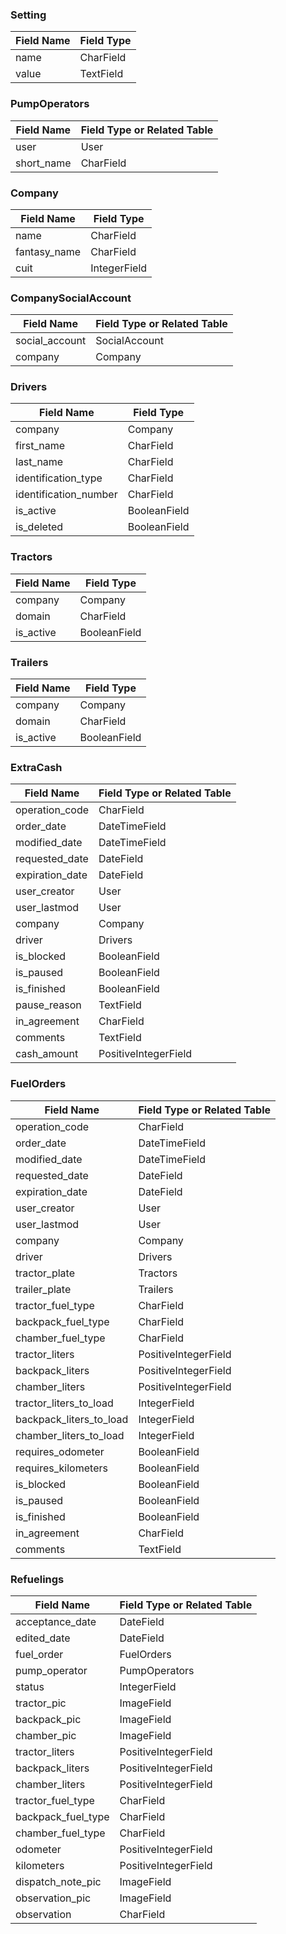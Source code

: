 ### Setting
| Field Name | Field Type |
|------------|------------|
| name       | CharField  |
| value      | TextField  |

### PumpOperators
| Field Name      | Field Type or Related Table |
|-----------------|-----------------------------|
| user            | User                        |
| short_name      | CharField                   |

### Company
| Field Name    | Field Type |
|---------------|------------|
| name          | CharField  |
| fantasy_name  | CharField  |
| cuit          | IntegerField |

### CompanySocialAccount
| Field Name      | Field Type or Related Table |
|-----------------|-----------------------------|
| social_account  | SocialAccount               |
| company         | Company                     |

### Drivers
| Field Name            | Field Type |
|-----------------------|------------|
| company               | Company    |
| first_name            | CharField  |
| last_name             | CharField  |
| identification_type   | CharField  |
| identification_number | CharField  |
| is_active             | BooleanField|
| is_deleted            | BooleanField|

### Tractors
| Field Name | Field Type |
|------------|------------|
| company    | Company    |
| domain     | CharField  |
| is_active  | BooleanField|

### Trailers
| Field Name | Field Type |
|------------|------------|
| company    | Company    |
| domain     | CharField  |
| is_active  | BooleanField|

### ExtraCash
| Field Name         | Field Type or Related Table |
|--------------------|-----------------------------|
| operation_code     | CharField                   |
| order_date         | DateTimeField               |
| modified_date      | DateTimeField               |
| requested_date     | DateField                   |
| expiration_date    | DateField                   |
| user_creator       | User                        |
| user_lastmod       | User                        |
| company            | Company                     |
| driver             | Drivers                     |
| is_blocked         | BooleanField                |
| is_paused          | BooleanField                |
| is_finished        | BooleanField                |
| pause_reason       | TextField                   |
| in_agreement       | CharField                   |
| comments           | TextField                   |
| cash_amount        | PositiveIntegerField        |

### FuelOrders
| Field Name                 | Field Type or Related Table |
|----------------------------|-----------------------------|
| operation_code             | CharField                   |
| order_date                 | DateTimeField               |
| modified_date              | DateTimeField               |
| requested_date             | DateField                   |
| expiration_date            | DateField                   |
| user_creator               | User                        |
| user_lastmod               | User                        |
| company                    | Company                     |
| driver                     | Drivers                     |
| tractor_plate              | Tractors                    |
| trailer_plate              | Trailers                    |
| tractor_fuel_type          | CharField                   |
| backpack_fuel_type         | CharField                   |
| chamber_fuel_type          | CharField                   |
| tractor_liters             | PositiveIntegerField        |
| backpack_liters            | PositiveIntegerField        |
| chamber_liters             | PositiveIntegerField        |
| tractor_liters_to_load     | IntegerField                |
| backpack_liters_to_load    | IntegerField                |
| chamber_liters_to_load     | IntegerField                |
| requires_odometer          | BooleanField                |
| requires_kilometers        | BooleanField                |
| is_blocked                 | BooleanField                |
| is_paused                  | BooleanField                |
| is_finished                | BooleanField                |
| in_agreement               | CharField                   |
| comments                   | TextField                   |

### Refuelings
| Field Name           | Field Type or Related Table |
|----------------------|-----------------------------|
| acceptance_date      | DateField                   |
| edited_date          | DateField                   |
| fuel_order           | FuelOrders                  |
| pump_operator        | PumpOperators               |
| status               | IntegerField                |
| tractor_pic          | ImageField                  |
| backpack_pic         | ImageField                  |
| chamber_pic          | ImageField                  |
| tractor_liters       | PositiveIntegerField        |
| backpack_liters      | PositiveIntegerField        |
| chamber_liters       | PositiveIntegerField        |
| tractor_fuel_type    | CharField                   |
| backpack_fuel_type   | CharField                   |
| chamber_fuel_type    | CharField                   |
| odometer             | PositiveIntegerField        |
| kilometers           | PositiveIntegerField        |
| dispatch_note_pic    | ImageField                  |
| observation_pic      | ImageField                  |
| observation          | CharField                   |
